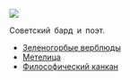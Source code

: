 ![](/songs/рст/Семаков%20Леонид/semakov_leonid.jpg)  

Советский бард и поэт.

* [Зеленогорбые верблюды](/songs/рст/Семаков%20Леонид/Зеленогорбые%20верблюды)
* [Метелица](/songs/рст/Семаков%20Леонид/Метелица)
* [Философический канкан](/songs/рст/Семаков%20Леонид/Философический%20канкан)